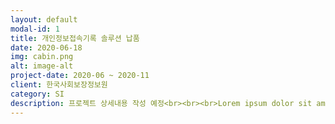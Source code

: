 ```yaml
---
layout: default
modal-id: 1
title: 개인정보접속기록 솔루션 납품
date: 2020-06-18
img: cabin.png
alt: image-alt
project-date: 2020-06 ~ 2020-11
client: 한국사회보장정보원
category: SI
description: 프로젝트 상세내용 작성 예정<br><br><br>Lorem ipsum dolor sit amet, consectetur adipisicing elit.Mollitia neque assumenda ipsam nihil, molestias magnam, recusandae quos quis inventore quisquam velit asperiores, vitae? Reprehenderit soluta, eos quod consequuntur itaque. Nam.
---
```


